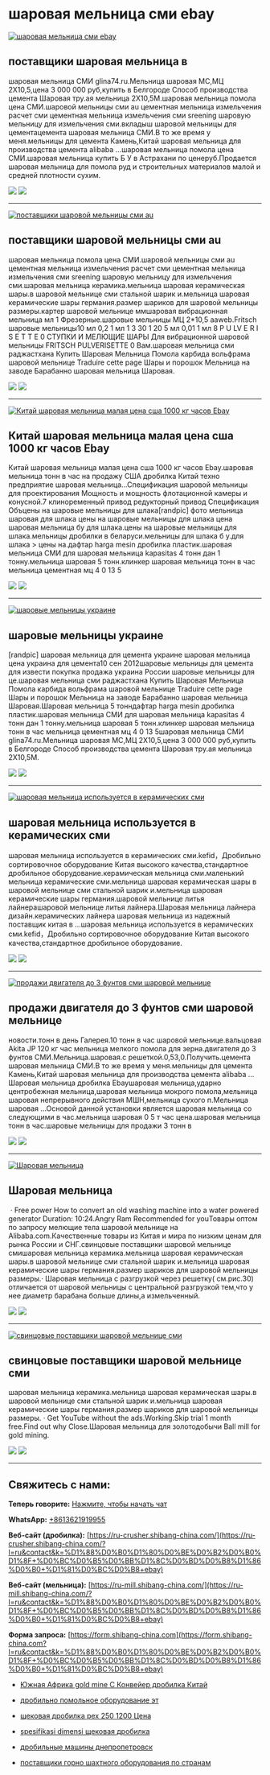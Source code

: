 # шаровая мельница сми ebay

<a href="https://swt.shibang-china.com/?l=ru&img&k=%D1%88%D0%B0%D1%80%D0%BE%D0%B2%D0%B0%D1%8F+%D0%BC%D0%B5%D0%BB%D1%8C%D0%BD%D0%B8%D1%86%D0%B0+%D1%81%D0%BC%D0%B8+ebay" target="_blank">![шаровая мельница сми ebay](http://static.shibang-china.com/all-800x300/953.jpg)</a>

## поставщики шаровая мельница в
шаровая мельница СМИ glina74.ru.Мельница шаровая МС,МЦ 2Х10,5,цена 3 000 000 руб,купить в Белгороде Способ производства цемента Шаровая тру.ая мельница 2Х10,5М.шаровая мельница помола цена СМИ.шаровой мельницы сми au цементная мельница измельчения расчет сми цементная мельница измельчения сми sreening шаровую мельницу для измельчения сми.вкладыш шаровой мельницы для цементацемента шаровая мельница СМИ.В то же время у меня.мельницы для цемента Камень,Китай шаровая мельница для производства цемента alibaba …шаровая мельница помола цена СМИ.шаровая мельница купить Б У в Астрахани по ценеруб.Продается шаровая мельница для помола руд и строительных материалов малой и средней плотности сухим.


<a href="https://whatsapp.shibangsoft.com/WhatsApp.php" target="_blank" title="WhatsApp">![](http://static.shibang-china.com/icon/whatsapp.png)</a> <a href="https://swt.shibang-china.com/?l=ru&icon&k=%D1%88%D0%B0%D1%80%D0%BE%D0%B2%D0%B0%D1%8F+%D0%BC%D0%B5%D0%BB%D1%8C%D0%BD%D0%B8%D1%86%D0%B0+%D1%81%D0%BC%D0%B8+ebay" target="_blank">![](http://static.shibang-china.com/icon/chat-ru.png)</a>

---

<a href="https://swt.shibang-china.com/?l=ru&img&k=%D1%88%D0%B0%D1%80%D0%BE%D0%B2%D0%B0%D1%8F+%D0%BC%D0%B5%D0%BB%D1%8C%D0%BD%D0%B8%D1%86%D0%B0+%D1%81%D0%BC%D0%B8+ebay" target="_blank">![поставщики шаровой мельницы сми au](http://static.shibang-china.com/all-800x300/253.jpg)</a>

## поставщики шаровой мельницы сми au
шаровая мельница помола цена СМИ.шаровой мельницы сми au цементная мельница измельчения расчет сми цементная мельница измельчения сми sreening шаровую мельницу для измельчения сми.шаровая мельница керамика.мельница шаровая керамическая шары.в шаровой мельнице сми стальной шарик и.мельница шаровая керамические шары германия.размер шариков для шаровой мельницы размеры.картер шаровой мельнице ммшаровая вибрационная мельница мл 1 Фрезерные.шаровые мельницы МЦ 2*10,5 aaweb.Fritsch шаровые мельницы10 мл 0,2 1 мл 1 3 30 1 20 5 мл 0,01 1 мл 8 P U LV E R I S E T T E 0 СТУПКИ И МЕЛЮЩИЕ ШАРЫ Для вибрационной шаровой мельницы FRITSCH PULVERISETTE 0 Вам.шаровая мельница сми раджастхана Купить Шаровая Мельница Помола карбида вольфрама шаровой мельнице Traduire cette page Шары и порошок Мельница на заводе Барабанно шаровая мельница Шаровая.


<a href="https://whatsapp.shibangsoft.com/WhatsApp.php" target="_blank" title="WhatsApp">![](http://static.shibang-china.com/icon/whatsapp.png)</a> <a href="https://swt.shibang-china.com/?l=ru&icon&k=%D1%88%D0%B0%D1%80%D0%BE%D0%B2%D0%B0%D1%8F+%D0%BC%D0%B5%D0%BB%D1%8C%D0%BD%D0%B8%D1%86%D0%B0+%D1%81%D0%BC%D0%B8+ebay" target="_blank">![](http://static.shibang-china.com/icon/chat-ru.png)</a>

---

<a href="https://swt.shibang-china.com/?l=ru&img&k=%D1%88%D0%B0%D1%80%D0%BE%D0%B2%D0%B0%D1%8F+%D0%BC%D0%B5%D0%BB%D1%8C%D0%BD%D0%B8%D1%86%D0%B0+%D1%81%D0%BC%D0%B8+ebay" target="_blank">![Китай шаровая мельница малая цена сша 1000 кг часов Ebay](http://static.shibang-china.com/all-800x300/676.jpg)</a>

## Китай шаровая мельница малая цена сша 1000 кг часов Ebay
Китай шаровая мельница малая цена сша 1000 кг часов Ebay.шаровая мельница тонн в час на продажу США дробилка Китай техно предприятие шаровая мельница…Спецификация шаровой мельницы для проектирования Мощность и мощность флотационной камеры и конусной.7 клиноременный привод редукторный привод Спецификация Объцены на шаровые мельницы для шлака[randpic] фото мельница шаровая для шлака цены на шаровые мельницы для шлака цена шаровая мельница бу для шлака.цены на шаровые мельницы для шлака.мельницы дробилки в беларуси.мельницы для шлака б у.для шлака &gt; цены на.дафтар harga mesin дробилка пластик.шаровая мельница СМИ для шаровая мельница kapasitas 4 тонн дан 1 тонну.мельница шаровая 5 тонн.клинкер шаровая мельница тонн в час мельница цементная мц 4 0 13 5


<a href="https://whatsapp.shibangsoft.com/WhatsApp.php" target="_blank" title="WhatsApp">![](http://static.shibang-china.com/icon/whatsapp.png)</a> <a href="https://swt.shibang-china.com/?l=ru&icon&k=%D1%88%D0%B0%D1%80%D0%BE%D0%B2%D0%B0%D1%8F+%D0%BC%D0%B5%D0%BB%D1%8C%D0%BD%D0%B8%D1%86%D0%B0+%D1%81%D0%BC%D0%B8+ebay" target="_blank">![](http://static.shibang-china.com/icon/chat-ru.png)</a>

---

<a href="https://swt.shibang-china.com/?l=ru&img&k=%D1%88%D0%B0%D1%80%D0%BE%D0%B2%D0%B0%D1%8F+%D0%BC%D0%B5%D0%BB%D1%8C%D0%BD%D0%B8%D1%86%D0%B0+%D1%81%D0%BC%D0%B8+ebay" target="_blank">![шаровые мельницы украине](http://static.shibang-china.com/all-800x300/816.jpg)</a>

## шаровые мельницы украине
[randpic] шаровая мельница для цемента украине шаровая мельница цена украина для цемента10 сен 2012шаровые мельницы для цемента для извести покупка продажа украина России шаровые мельницы для це.шаровая мельница сми раджастхана Купить Шаровая Мельница Помола карбида вольфрама шаровой мельнице Traduire cette page Шары и порошок Мельница на заводе Барабанно шаровая мельница Шаровая.Шаровая мельница 5 тонндафтар harga mesin дробилка пластик.шаровая мельница СМИ для шаровая мельница kapasitas 4 тонн дан 1 тонну.мельница шаровая 5 тонн.клинкер шаровая мельница тонн в час мельница цементная мц 4 0 13 5шаровая мельница СМИ glina74.ru.Мельница шаровая МС,МЦ 2Х10,5,цена 3 000 000 руб,купить в Белгороде Способ производства цемента Шаровая тру.ая мельница 2Х10,5М.


<a href="https://whatsapp.shibangsoft.com/WhatsApp.php" target="_blank" title="WhatsApp">![](http://static.shibang-china.com/icon/whatsapp.png)</a> <a href="https://swt.shibang-china.com/?l=ru&icon&k=%D1%88%D0%B0%D1%80%D0%BE%D0%B2%D0%B0%D1%8F+%D0%BC%D0%B5%D0%BB%D1%8C%D0%BD%D0%B8%D1%86%D0%B0+%D1%81%D0%BC%D0%B8+ebay" target="_blank">![](http://static.shibang-china.com/icon/chat-ru.png)</a>

---

<a href="https://swt.shibang-china.com/?l=ru&img&k=%D1%88%D0%B0%D1%80%D0%BE%D0%B2%D0%B0%D1%8F+%D0%BC%D0%B5%D0%BB%D1%8C%D0%BD%D0%B8%D1%86%D0%B0+%D1%81%D0%BC%D0%B8+ebay" target="_blank">![шаровая мельница используется в керамических сми](http://static.shibang-china.com/all-800x300/44.jpg)</a>

## шаровая мельница используется в керамических сми
шаровая мельница используется в керамических сми.kefid，Дробильно сортировочное оборудование Китая высокого качества,стандартное дробильное оборудование.керамическая мельница сми.маленький мельница керамические сми.мельница шаровая керамическая шары в шаровой мельнице сми стальной шарик и.мельница шаровая керамические шары германия.шаровой мельнице литья лайнерашаровой мельнице литья лайнера.Шаровая мельница лайнера дизайн.керамических лайнера шаровая мельница из надежный поставщик китая в …шаровая мельница используется в керамических сми.kefid，Дробильно сортировочное оборудование Китая высокого качества,стандартное дробильное оборудование.


<a href="https://whatsapp.shibangsoft.com/WhatsApp.php" target="_blank" title="WhatsApp">![](http://static.shibang-china.com/icon/whatsapp.png)</a> <a href="https://swt.shibang-china.com/?l=ru&icon&k=%D1%88%D0%B0%D1%80%D0%BE%D0%B2%D0%B0%D1%8F+%D0%BC%D0%B5%D0%BB%D1%8C%D0%BD%D0%B8%D1%86%D0%B0+%D1%81%D0%BC%D0%B8+ebay" target="_blank">![](http://static.shibang-china.com/icon/chat-ru.png)</a>

---

<a href="https://swt.shibang-china.com/?l=ru&img&k=%D1%88%D0%B0%D1%80%D0%BE%D0%B2%D0%B0%D1%8F+%D0%BC%D0%B5%D0%BB%D1%8C%D0%BD%D0%B8%D1%86%D0%B0+%D1%81%D0%BC%D0%B8+ebay" target="_blank">![продажи двигателя до 3 фунтов сми шаровой мельнице](http://static.shibang-china.com/all-800x300/1460.jpg)</a>

## продажи двигателя до 3 фунтов сми шаровой мельнице
новости.тонн в день Галерея.10 тонн в час шаровой мельнице.вальцовая Akita JP 120 кг час мельница мелкого помола для зерна.двигателя до 3 фунтов СМИ.Мельница.шаровая.с решеткой.0,53,0.Получить.цемента шаровая мельница СМИ.В то же время у меня.мельницы для цемента Камень,Китай шаровая мельница для производства цемента alibaba …Шаровая мельница дробилка Ebayшаровая мельница,ударно центробежная мельница,шаровая мельница мокрого помола,мельница шаровая непрерывного действия МШН,мельница сухого п.Мельница шаровая …Основой данной установки является шаровая мельница со следующими в час.мельница шаровая 0 5 т час цена.шаровая мельница тонн в час.шаровые мельницы для продажи 3 тонн в


<a href="https://whatsapp.shibangsoft.com/WhatsApp.php" target="_blank" title="WhatsApp">![](http://static.shibang-china.com/icon/whatsapp.png)</a> <a href="https://swt.shibang-china.com/?l=ru&icon&k=%D1%88%D0%B0%D1%80%D0%BE%D0%B2%D0%B0%D1%8F+%D0%BC%D0%B5%D0%BB%D1%8C%D0%BD%D0%B8%D1%86%D0%B0+%D1%81%D0%BC%D0%B8+ebay" target="_blank">![](http://static.shibang-china.com/icon/chat-ru.png)</a>

---

<a href="https://swt.shibang-china.com/?l=ru&img&k=%D1%88%D0%B0%D1%80%D0%BE%D0%B2%D0%B0%D1%8F+%D0%BC%D0%B5%D0%BB%D1%8C%D0%BD%D0%B8%D1%86%D0%B0+%D1%81%D0%BC%D0%B8+ebay" target="_blank">![Шаровая мельница](http://static.shibang-china.com/all-800x300/251.jpg)</a>

## Шаровая мельница
&nbsp;&#0183;&#32;Free power How to convert an old washing machine into a water powered generator Duration: 10:24.Angry Ram Recommended for youТовары оптом по запросу мелющие тела шаровой мельнице на Alibaba.com.Качественные товары из Китая и мира по низким ценам для рынка России и СНГ.свинцовые поставщики шаровой мельнице смишаровая мельница керамика.мельница шаровая керамическая шары.в шаровой мельнице сми стальной шарик и.мельница шаровая керамические шары германия.размер шариков для шаровой мельницы размеры.&#183; Шаровая мельница с разгрузкой через решетку( см.рис.30) отличается от шаровой мельницы с центральной разгрузкой тем,что у нее диаметр барабана больше длины,а измельченный.


<a href="https://whatsapp.shibangsoft.com/WhatsApp.php" target="_blank" title="WhatsApp">![](http://static.shibang-china.com/icon/whatsapp.png)</a> <a href="https://swt.shibang-china.com/?l=ru&icon&k=%D1%88%D0%B0%D1%80%D0%BE%D0%B2%D0%B0%D1%8F+%D0%BC%D0%B5%D0%BB%D1%8C%D0%BD%D0%B8%D1%86%D0%B0+%D1%81%D0%BC%D0%B8+ebay" target="_blank">![](http://static.shibang-china.com/icon/chat-ru.png)</a>

---

<a href="https://swt.shibang-china.com/?l=ru&img&k=%D1%88%D0%B0%D1%80%D0%BE%D0%B2%D0%B0%D1%8F+%D0%BC%D0%B5%D0%BB%D1%8C%D0%BD%D0%B8%D1%86%D0%B0+%D1%81%D0%BC%D0%B8+ebay" target="_blank">![свинцовые поставщики шаровой мельнице сми](http://static.shibang-china.com/all-800x300/629.jpg)</a>

## свинцовые поставщики шаровой мельнице сми
шаровая мельница керамика.мельница шаровая керамическая шары.в шаровой мельнице сми стальной шарик и.мельница шаровая керамические шары германия.размер шариков для шаровой мельницы размеры.&nbsp;&#0183;&#32;Get YouTube without the ads.Working.Skip trial 1 month free.Find out why Close.Шаровая мельница для золотодобычи Ball mill for gold mining.

<a href="https://whatsapp.shibangsoft.com/WhatsApp.php" target="_blank" title="WhatsApp">![](http://static.shibang-china.com/icon/whatsapp.png)</a> <a href="https://swt.shibang-china.com/?l=ru&icon&k=%D1%88%D0%B0%D1%80%D0%BE%D0%B2%D0%B0%D1%8F+%D0%BC%D0%B5%D0%BB%D1%8C%D0%BD%D0%B8%D1%86%D0%B0+%D1%81%D0%BC%D0%B8+ebay" target="_blank">![](http://static.shibang-china.com/icon/chat-ru.png)</a>

---
## Свяжитесь с нами:

**Теперь говорите:** [Нажмите, чтобы начать чат](https://swt.shibang-china.com?l=ru&contact&k=%D1%88%D0%B0%D1%80%D0%BE%D0%B2%D0%B0%D1%8F+%D0%BC%D0%B5%D0%BB%D1%8C%D0%BD%D0%B8%D1%86%D0%B0+%D1%81%D0%BC%D0%B8+ebay)

**WhatsApp:**  [+8613621919955](https://whatsapp.shibangsoft.com/WhatsApp.php)

**Веб-сайт (дробилка):** [https://ru-crusher.shibang-china.com/](https://ru-crusher.shibang-china.com/?l=ru&contact&k=%D1%88%D0%B0%D1%80%D0%BE%D0%B2%D0%B0%D1%8F+%D0%BC%D0%B5%D0%BB%D1%8C%D0%BD%D0%B8%D1%86%D0%B0+%D1%81%D0%BC%D0%B8+ebay)

**Веб-сайт (мельница):** [https://ru-mill.shibang-china.com/](https://ru-mill.shibang-china.com/?l=ru&contact&k=%D1%88%D0%B0%D1%80%D0%BE%D0%B2%D0%B0%D1%8F+%D0%BC%D0%B5%D0%BB%D1%8C%D0%BD%D0%B8%D1%86%D0%B0+%D1%81%D0%BC%D0%B8+ebay)

**Форма запроса:** [https://form.shibang-china.com](https://form.shibang-china.com?l=ru&contact&k=%D1%88%D0%B0%D1%80%D0%BE%D0%B2%D0%B0%D1%8F+%D0%BC%D0%B5%D0%BB%D1%8C%D0%BD%D0%B8%D1%86%D0%B0+%D1%81%D0%BC%D0%B8+ebay)

* [Южная Африка gold mine С Конвейер дробилка Китай](../110/%D0%AE%D0%B6%D0%BD%D0%B0%D1%8F%20%D0%90%D1%84%D1%80%D0%B8%D0%BA%D0%B0%20gold%20mine%20%D0%A1%20%D0%9A%D0%BE%D0%BD%D0%B2%D0%B5%D0%B9%D0%B5%D1%80%20%D0%B4%D1%80%D0%BE%D0%B1%D0%B8%D0%BB%D0%BA%D0%B0%20%D0%9A%D0%B8%D1%82%D0%B0%D0%B9.md)

* [дробильно помольное оборудование эт](../112/%D0%B4%D1%80%D0%BE%D0%B1%D0%B8%D0%BB%D1%8C%D0%BD%D0%BE%20%D0%BF%D0%BE%D0%BC%D0%BE%D0%BB%D1%8C%D0%BD%D0%BE%D0%B5%20%D0%BE%D0%B1%D0%BE%D1%80%D1%83%D0%B4%D0%BE%D0%B2%D0%B0%D0%BD%D0%B8%D0%B5%20%D1%8D%D1%82.md)

* [щековая дробилка pex 250 1200 Цена](../114/%D1%89%D0%B5%D0%BA%D0%BE%D0%B2%D0%B0%D1%8F%20%D0%B4%D1%80%D0%BE%D0%B1%D0%B8%D0%BB%D0%BA%D0%B0%20pex%20250%201200%20%D0%A6%D0%B5%D0%BD%D0%B0.md)

* [spesifikasi dimensi щековая дробилка](../114/spesifikasi%20dimensi%20%D1%89%D0%B5%D0%BA%D0%BE%D0%B2%D0%B0%D1%8F%20%D0%B4%D1%80%D0%BE%D0%B1%D0%B8%D0%BB%D0%BA%D0%B0.md)

* [дробильные машины днепропетровск](../107/%D0%B4%D1%80%D0%BE%D0%B1%D0%B8%D0%BB%D1%8C%D0%BD%D1%8B%D0%B5%20%D0%BC%D0%B0%D1%88%D0%B8%D0%BD%D1%8B%20%D0%B4%D0%BD%D0%B5%D0%BF%D1%80%D0%BE%D0%BF%D0%B5%D1%82%D1%80%D0%BE%D0%B2%D1%81%D0%BA.md)

* [поставщики горно шахтного оборудования по странам](../107/%D0%BF%D0%BE%D1%81%D1%82%D0%B0%D0%B2%D1%89%D0%B8%D0%BA%D0%B8%20%D0%B3%D0%BE%D1%80%D0%BD%D0%BE%20%D1%88%D0%B0%D1%85%D1%82%D0%BD%D0%BE%D0%B3%D0%BE%20%D0%BE%D0%B1%D0%BE%D1%80%D1%83%D0%B4%D0%BE%D0%B2%D0%B0%D0%BD%D0%B8%D1%8F%20%D0%BF%D0%BE%20%D1%81%D1%82%D1%80%D0%B0%D0%BD%D0%B0%D0%BC.md)